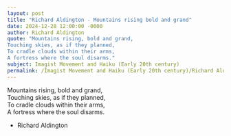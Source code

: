 ```yaml
---
layout: post
title: "Richard Aldington - Mountains rising bold and grand"
date: 2024-12-28 12:00:00 -0000
author: Richard Aldington
quote: "Mountains rising, bold and grand,  
Touching skies, as if they planned,  
To cradle clouds within their arms,  
A fortress where the soul disarms."
subject: Imagist Movement and Haiku (Early 20th century)
permalink: /Imagist Movement and Haiku (Early 20th century)/Richard Aldington/Richard Aldington - Mountains rising bold and grand
---
```


Mountains rising, bold and grand,  
Touching skies, as if they planned,  
To cradle clouds within their arms,  
A fortress where the soul disarms.

- Richard Aldington
